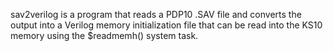 sav2verilog is a program that reads a PDP10 .SAV file and converts the output
into a Verilog memory initialization file that can be read into the KS10
memory using the $readmemh() system task.
